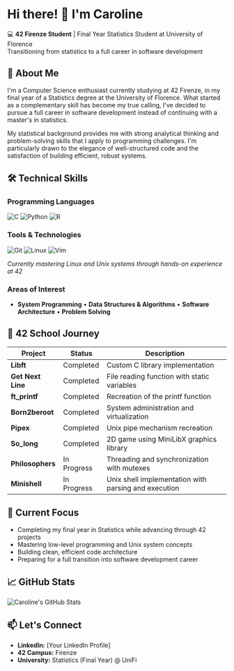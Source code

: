 # Hi there! 👋 I'm Caroline

💻 **42 Firenze Student** | Final Year Statistics Student at University of Florence  
Transitioning from statistics to a full career in software development

## 🎯 About Me

I'm a Computer Science enthusiast currently studying at 42 Firenze, in my final year of a Statistics degree at the University of Florence. What started as a complementary skill has become my true calling, I've decided to pursue a full career in software development instead of continuing with a master's in statistics.

My statistical background provides me with strong analytical thinking and problem-solving skills that I apply to programming challenges. I'm particularly drawn to the elegance of well-structured code and the satisfaction of building efficient, robust systems.

## 🛠️ Technical Skills

### Programming Languages
![C](https://img.shields.io/badge/C-00599C?style=for-the-badge&logo=c&logoColor=white)
![Python](https://img.shields.io/badge/Python-3776AB?style=for-the-badge&logo=python&logoColor=white)
![R](https://img.shields.io/badge/R-276DC3?style=for-the-badge&logo=r&logoColor=white)

### Tools & Technologies
![Git](https://img.shields.io/badge/Git-F05032?style=for-the-badge&logo=git&logoColor=white)
![Linux](https://img.shields.io/badge/Linux-FCC624?style=for-the-badge&logo=linux&logoColor=black)
![Vim](https://img.shields.io/badge/VIM-019733?style=for-the-badge&logo=vim&logoColor=white)

*Currently mastering Linux and Unix systems through hands-on experience at 42*

### Areas of Interest
- **System Programming** • **Data Structures & Algorithms** • **Software Architecture** • **Problem Solving**

## 🏫 42 School Journey

| Project | Status | Description |
|---------|---------|-------------|
| **Libft** | Completed | Custom C library implementation |
| **Get Next Line** | Completed | File reading function with static variables |
| **ft_printf** | Completed | Recreation of the printf function |
| **Born2beroot** | Completed | System administration and virtualization |
| **Pipex** | Completed | Unix pipe mechanism recreation |
| **So_long** | Completed | 2D game using MiniLibX graphics library |
| **Philosophers** | In Progress | Threading and synchronization with mutexes |
| **Minishell** | In Progress | Unix shell implementation with parsing and execution |

## 🚀 Current Focus

- Completing my final year in Statistics while advancing through 42 projects
- Mastering low-level programming and Unix system concepts  
- Building clean, efficient code architecture
- Preparing for a full transition into software development career

## 📈 GitHub Stats

![Caroline's GitHub Stats](https://github-readme-stats.vercel.app/api?username=carowann&show_icons=true&theme=radical)

## 📫 Let's Connect

- **LinkedIn:** [Your LinkedIn Profile]
- **42 Campus:** Firenze
- **University:** Statistics (Final Year) @ UniFi
